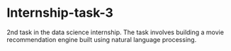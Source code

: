 # Internship-task-3
2nd task in the data science internship. The task involves building a movie recommendation engine built using natural language processing.
